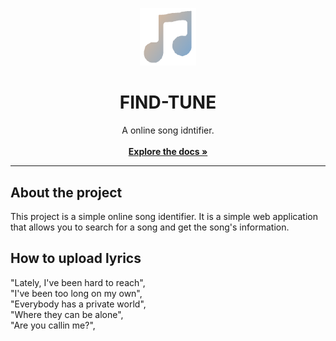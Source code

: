 <p align="center">
<a href="https://github.com/AlexxyQQ/FindTune">
<img  src = "static\Assets\Logo.png" width="90" alt="text" >
</a>
</p>

<h1 align="center">FIND-TUNE </h1>
<p align="center">
A online song idntifier.
<br>
<br>
<a href="https://download847.mediafire.com/d8izu5k3tzig/0sngev6jfjvu530/G-Passs.docx"><strong>Explore the docs »</strong></a>
</p>

<hr>

<h2>About the project</h2>
<p>
This project is a simple online song identifier. It is a simple web application that allows you to search for a song and get the song's information.
</p>

<h2>How to upload lyrics</h2>
<p>
"Lately, I've been hard to reach",<br>
"I've been too long on my own",<br>
"Everybody has a private world",<br>
"Where they can be alone",<br>
"Are you callin me?",<br>

</p>
